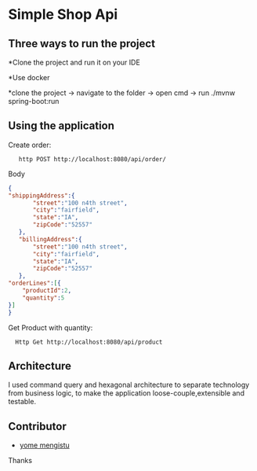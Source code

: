 # Simple Shop Api
## <a name="contributor"></a>Three ways to run the project
*Clone the project and run it on your IDE

*Use docker 

*clone the project -> navigate to the folder -> open cmd -> run ./mvnw spring-boot:run


## <a name="using-application"></a>Using the application
Create order:

       http POST http://localhost:8080/api/order/
 

Body
```json
{
"shippingAddress":{
       "street":"100 n4th street",
       "city":"fairfield",
       "state":"IA",
       "zipCode":"52557"
   },
   "billingAddress":{
       "street":"100 n4th street",
       "city":"fairfield",
       "state":"IA",
       "zipCode":"52557"
   },
"orderLines":[{
    "productId":2,
    "quantity":5
}]
}
```
Get Product with quantity:

      Http Get http://localhost:8080/api/product
  
## <a name="contributor"></a>Architecture

I used command query and hexagonal architecture to separate technology from business logic, to make the application loose-couple,extensible and testable. 


## <a name="contributor"></a>Contributor

* [yome mengistu](https://www.linkedin.com/yome-mengistu)

Thanks
